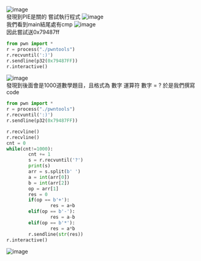 ![image](https://user-images.githubusercontent.com/91378841/146799980-b6d86dc5-f397-46b2-842a-58b76727dee2.png)   
發現到PIE是關的
嘗試執行程式
![image](https://user-images.githubusercontent.com/91378841/146799898-3e9c3d21-b617-4830-aa28-053223a56cc4.png)   
我們看到main結尾處有cmp
![image](https://user-images.githubusercontent.com/91378841/146800453-baa2a9a9-1cba-41c7-beff-cc3f463e5383.png)   
因此嘗試送0x79487ff
```python
from pwn import *
r = process("./pwntools")
r.recvuntil(':)')
r.sendline(p32(0x79487FF))
r.interactive()
```
![image](https://user-images.githubusercontent.com/91378841/146801058-6b7d3a4f-3acb-41e4-bf79-68bf2b0f1eb8.png)   
發現到後面會是1000道數學題目，且格式為 數字 運算符 數字 = ?
於是我們撰寫code

```python
from pwn import *
r = process("./pwntools")
r.recvuntil(':)')
r.sendline(p32(0x79487FF))

r.recvline()
r.recvline()
cnt = 0
while(cnt!=1000):
        cnt += 1
        s = r.recvuntil('?')
        print(s)
        arr = s.split(b' ')
        a = int(arr[0])
        b = int(arr[2])
        op = arr[1]
        res = 0
        if(op == b'+'):
                res = a+b
        elif(op == b'-'):
                res = a-b
        elif(op == b'*'):
                res = a*b
        r.sendline(str(res))
r.interactive()
```
![image](https://user-images.githubusercontent.com/91378841/146801290-b1f56ad3-ce58-4d6a-a10e-76f1062e07a4.png)
